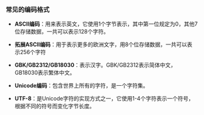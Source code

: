 ### 常见的编码格式

+ **ASCII编码**：用来表示英文，它使用1个字节表示，其中第一位规定为0，其他7位存储数据，一共可以表示128个字符。

+ **拓展ASCII编码**：用于表示更多的欧洲文字，用8个位存储数据，一共可以表示256个字符

+ **GBK/GB2312/GB18030**：表示汉字。GBK/GB2312表示简体中文，GB18030表示繁体中文。

+ **Unicode编码**：包含世界上所有的字符，是一个字符集。

+ **UTF-8**：是Unicode字符的实现方式之一，它使用1-4个字符表示一个符号，根据不同的符号而变化字节长度。

